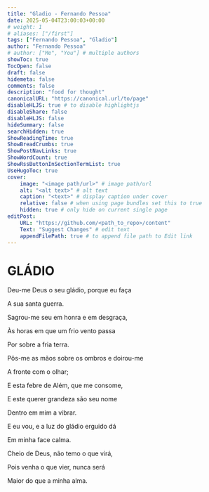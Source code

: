 ```yaml
---
title: "Gladio - Fernando Pessoa"
date: 2025-05-04T23:00:03+00:00
# weight: 1
# aliases: ["/first"]
tags: ["Fernando Pessoa", "Gladio"]
author: "Fernando Pessoa"
# author: ["Me", "You"] # multiple authors
showToc: true
TocOpen: false
draft: false
hidemeta: false
comments: false
description: "food for thought"
canonicalURL: "https://canonical.url/to/page"
disableHLJS: true # to disable highlightjs
disableShare: false
disableHLJS: false
hideSummary: false
searchHidden: true
ShowReadingTime: true
ShowBreadCrumbs: true
ShowPostNavLinks: true
ShowWordCount: true
ShowRssButtonInSectionTermList: true
UseHugoToc: true
cover:
    image: "<image path/url>" # image path/url
    alt: "<alt text>" # alt text
    caption: "<text>" # display caption under cover
    relative: false # when using page bundles set this to true
    hidden: true # only hide on current single page
editPost:
    URL: "https://github.com/<path_to_repo>/content"
    Text: "Suggest Changes" # edit text
    appendFilePath: true # to append file path to Edit link
---
```

# GLÁDIO

Deu-me Deus o seu gládio, porque eu faça

A sua santa guerra.

Sagrou-me seu em honra e em desgraça,

Às horas em que um frio vento passa

Por sobre a fria terra.


Pôs-me as mãos sobre os ombros e doirou-me

A fronte com o olhar;

E esta febre de Além, que me consome,

E este querer grandeza são seu nome

Dentro em mim a vibrar.


E eu vou, e a luz do gládio erguido dá

Em minha face calma.

Cheio de Deus, não temo o que virá,

Pois venha o que vier, nunca será

Maior do que a minha alma.